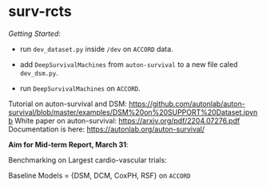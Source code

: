 # surv-rcts

*Getting Started*: 

- run `dev_dataset.py` inside `/dev` on `ACCORD` data. 

- add `DeepSurvivalMachines` from `auton-survival` to a new file caled `dev_dsm.py`.

- run `DeepSurvivalMachines` on `ACCORD`. 

Tutorial on auton-survival and DSM: https://github.com/autonlab/auton-survival/blob/master/examples/DSM%20on%20SUPPORT%20Dataset.ipynb
White paper on auton-survival: https://arxiv.org/pdf/2204.07276.pdf
Documentation is here: https://autonlab.org/auton-survival/

**Aim for Mid-term Report, March 31**:

Benchmarking on Largest cardio-vascular trials:

  Baseline Models = {DSM, DCM, CoxPH, RSF} on `ACCORD`
